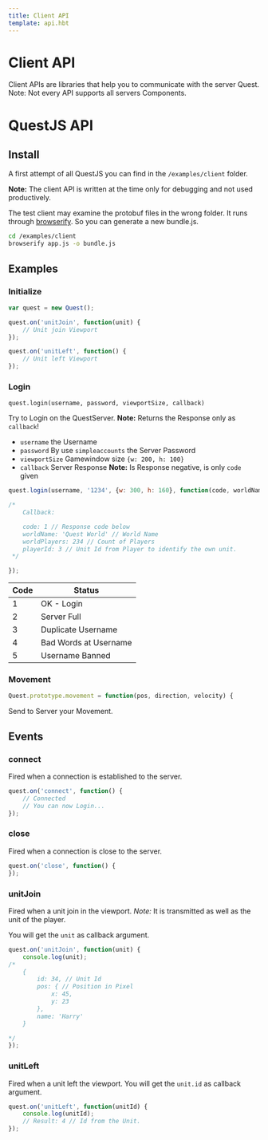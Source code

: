 ```yaml
---
title: Client API
template: api.hbt
---
```


# Client API

Client APIs are libraries that help you to communicate with the server Quest. Note: Not every API supports all servers Components.

# QuestJS API

## Install

A first attempt of all QuestJS you can find in the `/examples/client` folder.

**Note:** The client API is written at the time only for debugging and not used productively.

The test client may examine the protobuf files in the wrong folder. It runs through [browserify](http://browserify.org). So you can generate a new bundle.js.

```bash
cd /examples/client
browserify app.js -o bundle.js
```

## Examples

### Initialize

```js
var quest = new Quest();

quest.on('unitJoin', function(unit) {
	// Unit join Viewport	
});

quest.on('unitLeft', function() {
	// Unit left Viewport
});
```

### Login

`quest.login(username, password, viewportSize, callback)`

Try to Login on the QuestServer. **Note:** Returns the Response only as `callback`!

* `username` the Username
* `password` By use `simpleaccounts` the Server Password
* `viewportSize` Gamewindow size `{w: 200, h: 100}`
* `callback` Server Response **Note:** Is Response negative, is only `code` given

```js
quest.login(username, '1234', {w: 300, h: 160}, function(code, worldName, worldPlayers, playerId) {

/*
	Callback:

	code: 1 // Response code below
	worldName: 'Quest World' // World Name
	worldPlayers: 234 // Count of Players
	playerId: 3 // Unit Id from Player to identify the own unit.
 */

});
```

Code | Status
-----|-------
1    | OK - Login
2    | Server Full
3 	 | Duplicate Username
4    | Bad Words at Username
5    | Username Banned

### Movement

```js
Quest.prototype.movement = function(pos, direction, velocity) {
```

Send to Server your Movement.

## Events

### connect

Fired when a connection is established to the server.

```js
quest.on('connect', function() {
	// Connected
	// You can now Login...
});
```

### close

Fired when a connection is close to the server.

```js
quest.on('close', function() {
});
```

### unitJoin

Fired when a unit join in the viewport.
*Note:* It is transmitted as well as the unit of the player.

You will get the `unit` as callback argument.

```js
quest.on('unitJoin', function(unit) {
	console.log(unit);
/*
	{
		id: 34, // Unit Id
		pos: { // Position in Pixel
			x: 45, 
			y: 23
		}, 
		name: 'Harry'
	}

*/
});
```

### unitLeft

Fired when a unit left the viewport.
You will get the `unit.id` as callback argument.

```js
quest.on('unitLeft', function(unitId) {
	console.log(unitId);
	// Result: 4 // Id from the Unit.
});
```